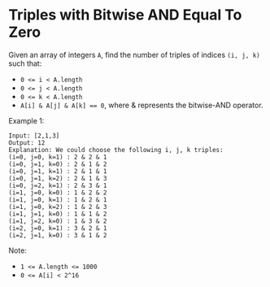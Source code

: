 # Triples with Bitwise AND Equal To Zero
Given an array of integers `A`, find the number of triples of indices `(i, j, k)` such that:

- `0 <= i < A.length`
- `0 <= j < A.length`
- `0 <= k < A.length`
- `A[i] & A[j] & A[k] == 0`, where & represents the bitwise-AND operator.
 

Example 1:
```
Input: [2,1,3]
Output: 12
Explanation: We could choose the following i, j, k triples:
(i=0, j=0, k=1) : 2 & 2 & 1
(i=0, j=1, k=0) : 2 & 1 & 2
(i=0, j=1, k=1) : 2 & 1 & 1
(i=0, j=1, k=2) : 2 & 1 & 3
(i=0, j=2, k=1) : 2 & 3 & 1
(i=1, j=0, k=0) : 1 & 2 & 2
(i=1, j=0, k=1) : 1 & 2 & 1
(i=1, j=0, k=2) : 1 & 2 & 3
(i=1, j=1, k=0) : 1 & 1 & 2
(i=1, j=2, k=0) : 1 & 3 & 2
(i=2, j=0, k=1) : 3 & 2 & 1
(i=2, j=1, k=0) : 3 & 1 & 2
```

Note:

- `1 <= A.length <= 1000`
- `0 <= A[i] < 2^16`